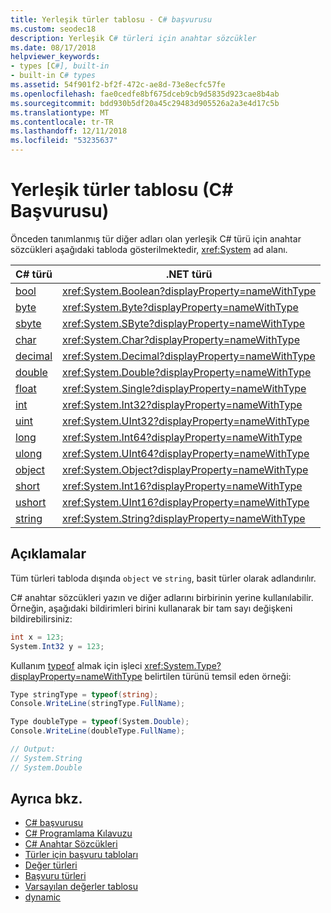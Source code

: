 ```yaml
---
title: Yerleşik türler tablosu - C# başvurusu
ms.custom: seodec18
description: Yerleşik C# türleri için anahtar sözcükler
ms.date: 08/17/2018
helpviewer_keywords:
- types [C#], built-in
- built-in C# types
ms.assetid: 54f901f2-bf2f-472c-ae8d-73e8ecfc57fe
ms.openlocfilehash: fae0cedfe8bf675dceb9cb9d5835d923cae8b4ab
ms.sourcegitcommit: bdd930b5df20a45c29483d905526a2a3e4d17c5b
ms.translationtype: MT
ms.contentlocale: tr-TR
ms.lasthandoff: 12/11/2018
ms.locfileid: "53235637"
---
```

# <a name="built-in-types-table-c-reference"></a>Yerleşik türler tablosu (C# Başvurusu)

Önceden tanımlanmış tür diğer adları olan yerleşik C# türü için anahtar sözcükleri aşağıdaki tabloda gösterilmektedir, <xref:System> ad alanı.  
  
|C# türü|.NET türü|  
|--------------|-------------------------|  
|[bool](bool.md)|<xref:System.Boolean?displayProperty=nameWithType>|  
|[byte](byte.md)|<xref:System.Byte?displayProperty=nameWithType>|  
|[sbyte](sbyte.md)|<xref:System.SByte?displayProperty=nameWithType>|  
|[char](char.md)|<xref:System.Char?displayProperty=nameWithType>|  
|[decimal](decimal.md)|<xref:System.Decimal?displayProperty=nameWithType>|  
|[double](double.md)|<xref:System.Double?displayProperty=nameWithType>|  
|[float](float.md)|<xref:System.Single?displayProperty=nameWithType>|  
|[int](int.md)|<xref:System.Int32?displayProperty=nameWithType>|  
|[uint](uint.md)|<xref:System.UInt32?displayProperty=nameWithType>|  
|[long](long.md)|<xref:System.Int64?displayProperty=nameWithType>|  
|[ulong](ulong.md)|<xref:System.UInt64?displayProperty=nameWithType>|  
|[object](object.md)|<xref:System.Object?displayProperty=nameWithType>|  
|[short](short.md)|<xref:System.Int16?displayProperty=nameWithType>|  
|[ushort](ushort.md)|<xref:System.UInt16?displayProperty=nameWithType>|  
|[string](string.md)|<xref:System.String?displayProperty=nameWithType>|  
  
## <a name="remarks"></a>Açıklamalar

Tüm türleri tabloda dışında `object` ve `string`, basit türler olarak adlandırılır.  
  
C# anahtar sözcükleri yazın ve diğer adlarını birbirinin yerine kullanılabilir. Örneğin, aşağıdaki bildirimleri birini kullanarak bir tam sayı değişkeni bildirebilirsiniz:  

```csharp
int x = 123;
System.Int32 y = 123;
```

Kullanım [typeof](typeof.md) almak için işleci <xref:System.Type?displayProperty=nameWithType> belirtilen türünü temsil eden örneği:

```csharp
Type stringType = typeof(string);
Console.WriteLine(stringType.FullName);

Type doubleType = typeof(System.Double);
Console.WriteLine(doubleType.FullName);

// Output:
// System.String
// System.Double
```

## <a name="see-also"></a>Ayrıca bkz.

- [C# başvurusu](../../../csharp/language-reference/index.md)
- [C# Programlama Kılavuzu](../../../csharp/programming-guide/index.md)
- [C# Anahtar Sözcükleri](index.md)
- [Türler için başvuru tabloları](reference-tables-for-types.md)
- [Değer türleri](value-types.md)
- [Başvuru türleri](reference-types.md)
- [Varsayılan değerler tablosu](default-values-table.md)
- [dynamic](dynamic.md)
